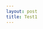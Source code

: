 ```yaml
---
layout: post
title: Test1
---
```


<script src="//code.jquery.com/jquery.js"></script>

<canvas id="canvas"></canvas>

<script src="//d3js.org/d3.v3.min.js"></script>

<script>
var width = 960,
  height = 500;

var randomX = d3.random.normal(width / 2, 80),
  randomY = d3.random.normal(height / 2, 80);

var data = d3.range(2000).map(function() {
  return [
    randomX(),
    randomY()
  ];
});

var x = d3.scale.linear()
  .domain([0, width])
  .range([0, width]);

var y = d3.scale.linear()
  .domain([0, height])
  .range([height, 0]);

var canvas = d3.select("canvas")
  .attr("width", width)
  .attr("height", height)
  .call(d3.behavior.zoom().x(x).y(y).scaleExtent([1, 8]).on("zoom", zoom))
  .node().getContext("2d");

function zoom() {
  canvas.clearRect(0, 0, width, height);
  draw();
}

function draw() {
  for (var i = 0; i <= 500; i += 50) {
    canvas.drawImage(img, x(i), 10, 50, 40);
  }

}
var img = new Image();
img.src = "/images/konstruMapping.png";
img.onload = function() {

  draw();

}
</script>



